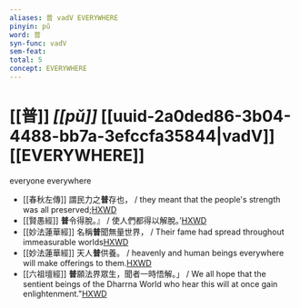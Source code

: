 ```yaml
---
aliases: 普 vadV EVERYWHERE
pinyin: pǔ
word: 普
syn-func: vadV
sem-feat: 
total: 5
concept: EVERYWHERE 
---
```

# [[普]] *[[pǔ]]*  [[uuid-2a0ded86-3b04-4488-bb7a-3efccfa35844|vadV]] [[EVERYWHERE]]
everyone everywhere
 - [[春秋左傳]] 謂民力之**普**存也， / they meant that the people's strength was all preserved;[HXWD](https://hxwd.org/textview.html?location=KR1e0001_tls_002-102a.36)
 - [[賢愚經]] **普**令得脫。』 / 使人們都得以解脫。’[HXWD](https://hxwd.org/textview.html?location=KR6b0059_T_001-0349a.53)
 - [[妙法蓮華經]] 名稱**普**聞無量世界， / Their fame had spread throughout immeasurable worlds[HXWD](https://hxwd.org/textview.html?location=KR6d0001_T_001-0002a.16)
 - [[妙法蓮華經]] 天人**普**供養。 / heavenly and human beings everywhere will make offerings to them.[HXWD](https://hxwd.org/textview.html?location=KR6d0001_T_002-0012a.7)
 - [[六祖壇經]] **普**願法界眾生，聞者一時悟解。」 / We all hope that the sentient beings of the Dharrna World who hear this will at once gain enlightenment."[HXWD](https://hxwd.org/textview.html?location=KR6q0082_T_001-0341c.38)